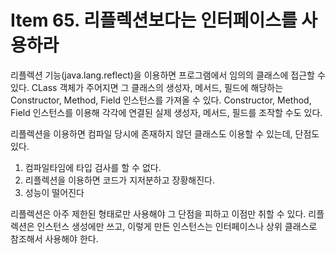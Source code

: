 # Item 65. 리플렉션보다는 인터페이스를 사용하라
리플렉션 기능(java.lang.reflect)을 이용하면 프로그램에서 임의의 클래스에 접근할 수 있다. CLass 객체가 주어지면 그 클래스의 생성자, 메서드, 필드에 해당하는 Constructor, Method, Field 인스턴스를 가져올 수 있다.
Constructor, Method, Field 인스턴스를 이용해 각각에 연결된 실제 생성자, 메서드, 필드를 조작할 수도 있다. 

리플렉션을 이용하면 컴파일 당시에 존재하지 않던 클래스도 이용할 수 있는데, 단점도 있다.
1. 컴파일타임에 타입 검사를 할 수 없다.
2. 리플렉션을 이용하면 코드가 지저분하고 장황해진다. 
3. 성능이 떨어진다

리플렉션은 아주 제한된 형태로만 사용해야 그 단점을 피하고 이점만 취할 수 있다. 
리플렉션은 인스턴스 생성에만 쓰고, 이렇게 만든 인스턴스는 인터페이스나 상위 클래스로 참조해서 사용해야 한다. 